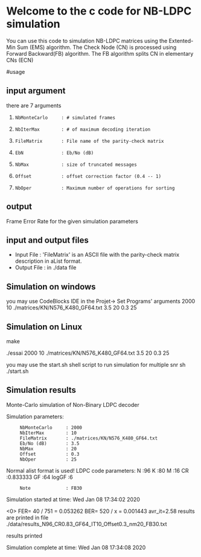 # Welcome to the c code for NB-LDPC simulation

You can use this code to simulation NB-LDPC matrices using the Extented-Min Sum (EMS) algorithm. The Check Node (CN) is processed using Forward Backward(FB) algorithm. The FB algorithm splits CN   in elementary CNs (ECN)

#usage

## input argument
 there are 7 arguments
 1.		NbMonteCarlo     : # simulated frames
 1.		NbIterMax        : # of maximum decoding iteration
 1.		FileMatrix       : File name of the parity-check matrix
 1.		EbN              : Eb/No (dB)
 1.		NbMax            : size of truncated messages
 1.		Offset           : offset correction factor (0.4 -- 1)
 1.		NbOper           : Maximum number of operations for sorting
 
 ## output

Frame Error Rate for the given simulation parameters

## input and output files
 * Input File : 'FileMatrix' is an ASCII file with the parity-check matrix description in aList format.
 * Output File : in ./data file

## Simulation on windows

you may use CodeBlocks IDE
in the Projet-> Set Programs' arguments
2000 10 ./matrices/KN/N576_K480_GF64.txt 3.5 20 0.3 25

## Simulation on Linux

make

./essai 2000 10 ./matrices/KN/N576_K480_GF64.txt 3.5 20 0.3 25

you may use the start.sh shell script to run simulation for multiple snr
sh ./start.sh

## Simulation results

 Monte-Carlo simulation of Non-Binary LDPC decoder

Simulation parameters:

         NbMonteCarlo     : 2000
         NbIterMax        : 10
         FileMatrix       : ./matrices/KN/N576_K480_GF64.txt
         Eb/No (dB)       : 3.5
         NbMax            : 20
         Offset           : 0.3
         NbOper           : 25

 Normal alist format is used!
LDPC code parameters:
         N      :96
         K      :80
         M      :16
         CR     :0.833333
         GF     :64
         logGF  :6

         Note             : FB30
Simulation started at time: Wed Jan 08 17:34:02 2020

<0> FER= 40 / 751 = 0.053262 BER= 520 / x = 0.001443  avr_it=2.58
 results are printed in file ./data/results_N96_CR0.83_GF64_IT10_Offset0.3_nm20_FB30.txt

 results printed

Simulation complete at time: Wed Jan 08 17:34:08 2020

